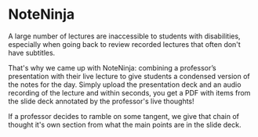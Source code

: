 # NoteNinja
A large number of lectures are inaccessible to students with disabilities, especially when going back to review recorded lectures that often don't have subtitles.

That's why we came up with NoteNinja: combining a professor’s presentation with their live lecture to give students a condensed version of the notes for the day. Simply upload the presentation deck and an audio recording of the lecture and within seconds, you get a PDF with items from the slide deck annotated by the professor's live thoughts!

If a professor decides to ramble on some tangent, we give that chain of thought it's own section from what the main points are in the slide deck.
